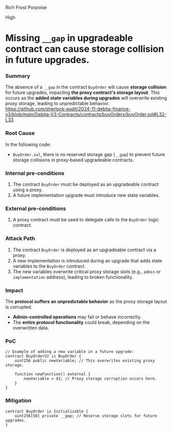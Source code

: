 Rich Frost Porpoise

High

# Missing `__gap` in upgradeable contract can cause storage collision in future upgrades.

### Summary

The absence of a `__gap` in the contract `BuyOrder` will cause **storage collision** for future upgrades, impacting **the proxy contract's storage layout**. This occurs as the **added state variables during upgrades** will overwrite existing proxy storage, leading to unpredictable behavior.
https://github.com/sherlock-audit/2024-11-debita-finance-v3/blob/main/Debita-V3-Contracts/contracts/buyOrders/buyOrder.sol#L32-L33


### Root Cause

In the following code:
- `BuyOrder.sol`, there is no reserved storage gap (`__gap`) to prevent future storage collisions in proxy-based upgradeable contracts.


### Internal pre-conditions

1. The contract `BuyOrder` must be deployed as an upgradeable contract using a proxy.
2. A future implementation upgrade must introduce new state variables.


### External pre-conditions

1. A proxy contract must be used to delegate calls to the `BuyOrder` logic contract.


### Attack Path

1. The contract `BuyOrder` is deployed as an upgradeable contract via a proxy.
2. A new implementation is introduced during an upgrade that adds state variables to the `BuyOrder` contract.
3. The new variables overwrite critical proxy storage slots (e.g., `admin` or `implementation` address), leading to broken functionality.


### Impact

The **protocol suffers an unpredictable behavior** as the proxy storage layout is corrupted. 
- **Admin-controlled operations** may fail or behave incorrectly.
- The **entire protocol functionality** could break, depending on the overwritten data.


### PoC

```solidity
// Example of adding a new variable in a future upgrade:
contract BuyOrderV2 is BuyOrder {
    uint256 public newVariable; // This overwrites existing proxy storage.

    function newFunction() external {
        newVariable = 42; // Proxy storage corruption occurs here.
    }
}
```

### Mitigation

```solidity
contract BuyOrder is Initializable {
    uint256[50] private __gap; // Reserve storage slots for future upgrades.
}
```